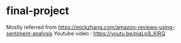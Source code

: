 # final-project
Mostly referred from https://mickzhang.com/amazon-reviews-using-sentiment-analysis
Youtube video : https://youtu.be/piaLp9_XIRQ

